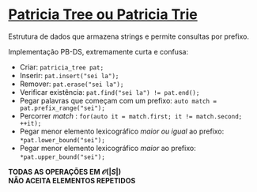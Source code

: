 # [Patricia Tree ou Patricia Trie](patricia_tree.cpp)

<!-- DESCRIPTION -->
Estrutura de dados que armazena strings e permite consultas por prefixo.
<!-- DESCRIPTION -->

Implementação PB-DS, extremamente curta e confusa:

- Criar: `patricia_tree pat;`
- Inserir: `pat.insert("sei la");`
- Remover: `pat.erase("sei la");`
- Verificar existência: `pat.find("sei la") != pat.end();`
- Pegar palavras que começam com um prefixo: `auto match = pat.prefix_range("sei");`
- Percorrer *match* : `for(auto it = match.first; it != match.second; ++it);`
- Pegar menor elemento lexicográfico *maior ou igual* ao prefixo: `*pat.lower_bound("sei");` 
- Pegar menor elemento lexicográfico *maior* ao prefixo: `*pat.upper_bound("sei");` 

**TODAS AS OPERAÇÕES EM $\mathcal{O}(|S|)$**  
**NÃO ACEITA ELEMENTOS REPETIDOS**
